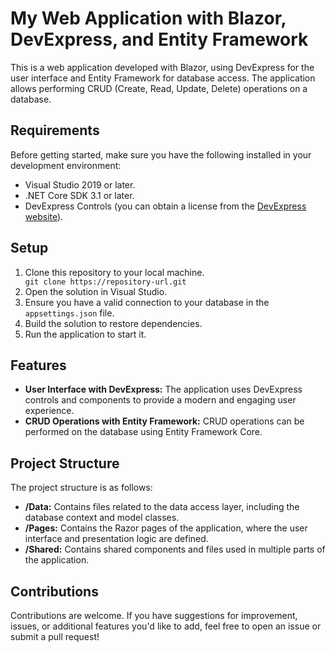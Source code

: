 <h1>My Web Application with Blazor, DevExpress, and Entity Framework</h1> <p>This is a web application developed with Blazor, using DevExpress for the user interface and Entity Framework for database access. The application allows performing CRUD (Create, Read, Update, Delete) operations on a database.</p> <h2>Requirements</h2> <p>Before getting started, make sure you have the following installed in your development environment:</p> <ul> <li>Visual Studio 2019 or later.</li> <li>.NET Core SDK 3.1 or later.</li> <li>DevExpress Controls (you can obtain a license from the <a href="https://www.devexpress.com/">DevExpress website</a>).</li> </ul> <h2>Setup</h2> <ol> <li>Clone this repository to your local machine.</li> <code>git clone https://repository-url.git</code> <li>Open the solution in Visual Studio.</li> <li>Ensure you have a valid connection to your database in the <code>appsettings.json</code> file.</li> <li>Build the solution to restore dependencies.</li> <li>Run the application to start it.</li> </ol> <h2>Features</h2> <ul> <li><strong>User Interface with DevExpress:</strong> The application uses DevExpress controls and components to provide a modern and engaging user experience.</li> <li><strong>CRUD Operations with Entity Framework:</strong> CRUD operations can be performed on the database using Entity Framework Core.</li> </ul> <h2>Project Structure</h2> <p>The project structure is as follows:</p> <ul> <li><strong>/Data:</strong> Contains files related to the data access layer, including the database context and model classes.</li> <li><strong>/Pages:</strong> Contains the Razor pages of the application, where the user interface and presentation logic are defined.</li> <li><strong>/Shared:</strong> Contains shared components and files used in multiple parts of the application.</li> </ul> <h2>Contributions</h2> <p>Contributions are welcome. If you have suggestions for improvement, issues, or additional features you'd like to add, feel free to open an issue or submit a pull request!</p>
